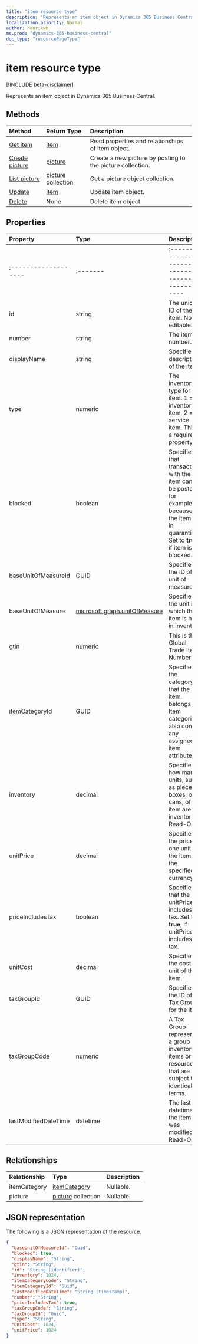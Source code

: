 ```yaml
---
title: "item resource type"
description: "Represents an item object in Dynamics 365 Business Central."
localization_priority: Normal
author: henrikwh
ms.prod: "dynamics-365-business-central"
doc_type: "resourcePageType"
---
```


# item resource type

[!INCLUDE [beta-disclaimer](../../includes/beta-disclaimer.md)]

Represents an item object in Dynamics 365 Business Central.

## Methods

| Method       | Return Type | Description |
|:-------------|:------------|:------------|
| [Get item](../api/dynamics-item-get.md) | [item](dynamics-item.md) | Read properties and relationships of item object. |
| [Create picture](../api/dynamics-item-post-picture.md) | [picture](dynamics-picture.md) | Create a new picture by posting to the picture collection. |
| [List picture](../api/dynamics-item-list-picture.md) | [picture](dynamics-picture.md) collection | Get a picture object collection. |
| [Update](../api/dynamics-item-update.md) | [item](dynamics-item.md) | Update item object. |
| [Delete](../api/dynamics-item-delete.md) | None | Delete item object. |

## Properties

| Property     | Type        | Description |
|:-------------|:------------|:------------|
|:-------------------|:-------|:----------------------------------------------------|
|id                  |string    |The unique ID of the item. Non-editable.             |
|number              |string  |The item number.                                     |
|displayName         |string  |Specifies a description of the item.                 |
|type                |numeric |The inventory type for the item. 1 = inventory item, 2 = service item. This is a required property.|
|blocked             |boolean |Specifies that transactions with the item cannot be posted, for example, because the item is in quarantine. Set to **true**, if item is blocked.|
|baseUnitOfMeasureId |GUID    |Specifies the ID of the unit of measure.             |
|baseUnitOfMeasure   |[microsoft.graph.unitOfMeasure](../resources/dynamics-complextypes.md)|Specifies the unit in which the item is held in inventory.|
|gtin                |numeric |This is the Global Trade Item Number.                |
|itemCategoryId      |GUID |Specifies the category that the item belongs to. Item categories also contain any assigned item attributes.|
|inventory           |decimal |Specifies how many units, such as pieces, boxes, or cans, of the item are in inventory. Read-Only.|
|unitPrice           |decimal |Specifies the price for one unit of the item in the specified currency.|
|priceIncludesTax    |boolean |Specifies that the unitPrice includes tax. Set to **true**, if unitPrice includes tax.|
|unitCost            |decimal |Specifies the cost per unit of the item.             |
|taxGroupId          |GUID    |Specifies the ID of the Tax Group for the item.      |
|taxGroupCode        |numeric |A Tax Group represents a group of inventory items or resources that are subject to identical tax terms.|
|lastModifiedDateTime|datetime|The last datetime the item was modified. Read-Only.  |  

## Relationships

| Relationship | Type        | Description |
|:-------------|:------------|:------------|
|itemCategory|[itemCategory](dynamics-itemcategory.md)| Nullable.|
|picture|[picture](dynamics-picture.md) collection| Nullable.|

## JSON representation

The following is a JSON representation of the resource.

<!-- {
  "blockType": "resource",
  "optionalProperties": [

  ],
  "@odata.type": "microsoft.graph.item",
  "baseType": "",
  "keyProperty": "id"
}-->

```json
{
  "baseUnitOfMeasureId": "Guid",
  "blocked": true,
  "displayName": "String",
  "gtin": "String",
  "id": "String (identifier)",
  "inventory": 1024,
  "itemCategoryCode": "String",
  "itemCategoryId": "Guid",
  "lastModifiedDateTime": "String (timestamp)",
  "number": "String",
  "priceIncludesTax": true,
  "taxGroupCode": "String",
  "taxGroupId": "Guid",
  "type": "String",
  "unitCost": 1024,
  "unitPrice": 1024
}
```

<!-- uuid: 16cd6b66-4b1a-43a1-adaf-3a886856ed98
2019-02-04 14:57:30 UTC -->
<!-- {
  "type": "#page.annotation",
  "description": "item resource",
  "keywords": "",
  "section": "documentation",
  "tocPath": ""
}-->